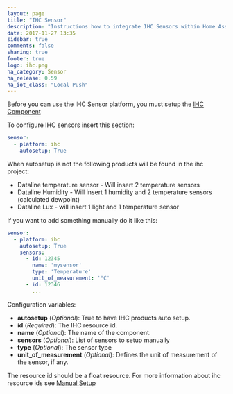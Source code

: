 ```yaml
---
layout: page
title: "IHC Sensor"
description: "Instructions how to integrate IHC Sensors within Home Assistant."
date: 2017-11-27 13:35
sidebar: true
comments: false
sharing: true
footer: true
logo: ihc.png
ha_category: Sensor
ha_release: 0.59
ha_iot_class: "Local Push"
---
```


Before you can use the IHC Sensor platform, you must setup the [IHC Component](../ihc/)

To configure IHC sensors insert this section:

```yaml
sensor:
  - platform: ihc
    autosetup: True
```
When autosetup is not the following products will be found in the ihc project:

* Dataline temperature sensor - Will insert 2 temperature sensors
* Dataline Humidity - Will insert 1 humidity and 2 temperature sensors (calculated dewpoint)
* Dataline Lux - will insert 1 light and 1 temperature sensor

If you want to add something manually do it like this:

```yaml
sensor:
  - platform: ihc
    autosetup: True
    sensors:
      - id: 12345
        name: 'mysensor'
        type: 'Temperature'
        unit_of_measurement: '°C'
      - id: 12346
        ...
```
Configuration variables:
- **autosetup** (*Optional*): True to have IHC products auto setup.
- **id** (*Required*): The IHC resource id.
- **name** (*Optional*): The name of the component.
- **sensors** (*Optional*): List of sensors to setup manually
- **type** (*Optional*): The sensor type
- **unit_of_measurement** (*Optional*): Defines the unit of measurement of the sensor, if any.

The resource id should be a float resource. For more information about ihc resource ids see [Manual Setup](../ihc#manualy-setup)



